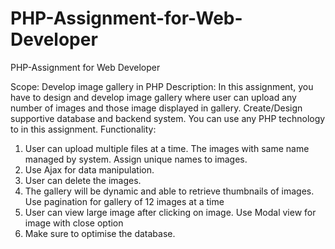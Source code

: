 # PHP-Assignment-for-Web-Developer
PHP-Assignment for Web Developer 

Scope: Develop image gallery in PHP
Description: In this assignment, you have to design and develop image gallery where user can upload any number of images and those image displayed in gallery. Create/Design supportive database and backend system. You can use any PHP technology to in this assignment.
Functionality:
1.	User can upload multiple files at a time. The images with same name managed by system. Assign unique names to images.
2.	Use Ajax for data manipulation.
3.	User can delete the images.
4.	The gallery will be dynamic and able to retrieve thumbnails of images. Use pagination for gallery of 12 images at a time
5.	User can view large image after clicking on image. Use Modal view for image with close option
6.	Make sure to optimise the database.
